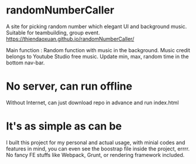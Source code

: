 # randomNumberCaller
A site for picking random number which elegant UI and background music. Suitable for teambuilding, group event.
https://thiendaoxuan.github.io/randomNumberCaller/

Main function :
  Random function with music in the background. Music credit belongs to Youtube Studio free music.
  Update min, max, random time in the bottom nav-bar.
 
# No server, can run offline
Without Internet, can just download repo in advance and run index.html

# It's as simple as can be
I built this project for my personal and actual usage, with minial codes and features in mind, you can even see the boostrap file inside the project, errrr. No fancy FE stuffs like Webpack, Grunt, or rendering framework included.
